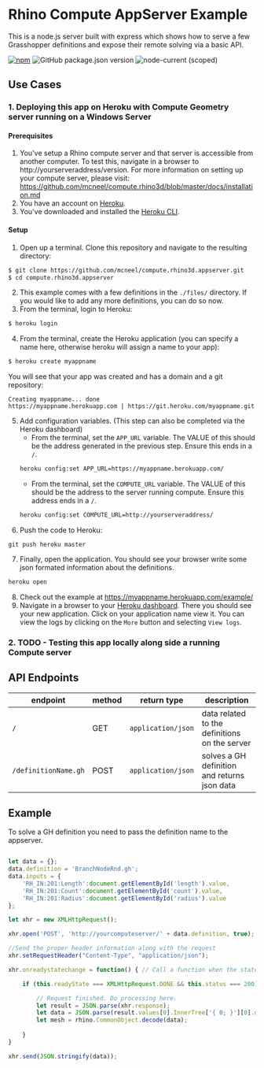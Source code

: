 # Rhino Compute AppServer Example
This is a node.js server built with express which shows how to serve a few Grasshopper definitions and expose their remote solving via a basic API.

[![npm](https://img.shields.io/npm/v/@mcneel/compute.rhino3d.appserver?style=flat-square)](https://www.npmjs.com/package/@mcneel/compute.rhino3d.appserver)
![GitHub package.json version](https://img.shields.io/github/package-json/v/mcneel/compute.rhino3d.appserver?style=flat-square)
![node-current (scoped)](https://img.shields.io/node/v/@mcneel/compute.rhino3d.appserver?style=flat-square)

## Use Cases
### 1. Deploying this app on **Heroku** with Compute Geometry server running on a Windows Server

#### Prerequisites
1. You've setup a Rhino compute server and that server is accessible from another computer. To test this, navigate in a browser to http://yourserveraddress/version. For more information on setting up your compute server, please visit: https://github.com/mcneel/compute.rhino3d/blob/master/docs/installation.md
2. You have an account on [Heroku](https://heroku.com).
3. You've downloaded and installed the [Heroku CLI](https://devcenter.heroku.com/articles/heroku-cli#download-and-install).

#### Setup
1. Open up a terminal. Clone this repository and navigate to the resulting directory: 
``` bash
$ git clone https://github.com/mcneel/compute.rhino3d.appserver.git
$ cd compute.rhino3d.appserver
```
2. This example comes with a few definitions in the `./files/` directory. If you would like to add any more definitions, you can do so now.
3. From the terminal, login to Heroku:
``` bash
$ heroku login
```
4. From the terminal, create the Heroku application (you can specify a name here, otherwise heroku will assign a name to your app):
``` bash
$ heroku create myappname
```
You will see that your app was created and has a domain and a git repository:
```
Creating myappname... done
https://myappname.herokuapp.com | https://git.heroku.com/myappname.git
```
5. Add configuration variables.
(This step can also be completed via the Heroku dashboard)
   - From the terminal, set the `APP_URL` variable. The VALUE of this should be the address generated in the previous step. Ensure this ends in a `/`.
   ```bash
   heroku config:set APP_URL=https://myappname.herokuapp.com/
   ```
   - From the terminal, set the `COMPUTE_URL` variable. The VALUE of this should be the address to the server running compute. Ensure this address ends in a `/`.
   ```bash
   heroku config:set COMPUTE_URL=http://yourserveraddress/
   ``` 
6. Push the code to Heroku:
```
git push heroku master
```
7. Finally, open the application. You should see your browser write some json formated information about the definitions.
```bash
heroku open
```
8. Check out the example at https://myappname.herokuapp.com/example/ 
9. Navigate in a browser to your [Heroku dashboard](https://dashboard.heroku.com/). There you should see your new application. Click on your application name view it. You can view the logs by clicking on the `More` button and selecting `View logs`.

### 2. TODO - Testing this app locally along side a running Compute server
<!-- 
 This assumes you have cloned the https://github.com/mcneel/compute.rhino3d repository and are running a debug rhino compute geometry server on the same machine.

There are different ways to use this code:
- Install as global package (preferred)
    - Install: `npm i -g @mcneel/compute.rhino3d.appserver`
    - Run: `compute-rhino3d-appserver --definitions path\to\definitions --computeUrl http://computeurl:port/`
- Run locally:
    - Clone the repository
    - Install dependencies from repository directory: `npm i`
    - Run: `node ./bin/www --definitions path-to-definitions --computeUrl http://computeurl:port/`

In a terminal you can run: `curl http://localhost:3000/` (or just browse to that address in a browser) to get a list of definitions on the server.

The `example` directory contains an html and js example for calling the solving the definition. Start an http server in this directory and navigate to the address in your browser.

-->

<!--
## Deploy
You can deploy a copy of this app to heroku:

 [![Deploy](https://www.herokucdn.com/deploy/button.svg)](https://heroku.com/deploy) 
-->
<!--
## Configuration

The server takes a few command line options to to configure where it looks for GH files and the address of your rhino compute server. If no options are passed, the server uses some defaults. You can include none, either, or both.

option | default | specified (example)
------------ | ------------- | -------------
--definitions | ./files/ | C:\\data\\definitions
--computeUrl | http://localhost:8082 | http://localhost:8082
-->

## API Endpoints

endpoint | method | return type | description
------------ | ------------- | ------------- | -------------
`/` | GET | `application/json` | data related to the definitions on the server
`/definitionName.gh` | POST |  `application/json` | solves a GH definition and returns json data

## Example

To solve a GH definition you need to pass the definition name to the appserver.

```javascript

let data = {};
data.definition = 'BranchNodeRnd.gh';
data.inputs = {
    'RH_IN:201:Length':document.getElementById('length').value,
    'RH_IN:201:Count':document.getElementById('count').value,
    'RH_IN:201:Radius':document.getElementById('radius').value
};

let xhr = new XMLHttpRequest();

xhr.open('POST', 'http://yourcomputeserver/' + data.definition, true);

//Send the proper header information along with the request
xhr.setRequestHeader("Content-Type", "application/json");

xhr.onreadystatechange = function() { // Call a function when the state changes.

    if (this.readyState === XMLHttpRequest.DONE && this.status === 200) {

        // Request finished. Do processing here.  
        let result = JSON.parse(xhr.response);
        let data = JSON.parse(result.values[0].InnerTree['{ 0; }'][0].data);
        let mesh = rhino.CommonObject.decode(data);
            
    }
}

xhr.send(JSON.stringify(data));
```
